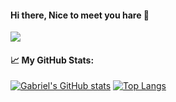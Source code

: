 #### Hi there, Nice to meet you hare :wave:

<a href="https://www.linkedin.com/in/gabrieljmacedo" alt="linkedin" target="_blank">
  <img src="https://img.shields.io/badge/LinkedIn-%230077B5.svg?&style=flat-square&logo=linkedin&logoColor=white">
    
</a>
  
 #### :chart_with_upwards_trend: My GitHub Stats:
  
 [![Gabriel's GitHub stats](https://github-readme-stats.vercel.app/api?username=gabrieljmacedo&count_private=true&show_icons=true&theme=default&include_all_commits)](https://github.com/gabrieljmacedo/github-readme-stats) 
 [![Top Langs](https://github-readme-stats.vercel.app/api/top-langs/?username=gabrieljmacedo&layout=compact)](https://github.com/gabrieljmacedo/github-readme-stats)
